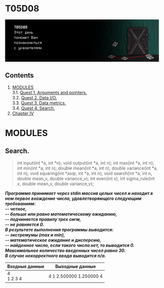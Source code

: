 # T05D08

![day5_door](misc/rus/images/day5_door.png)


## Contents

1. [MODULES](#modules) \
 3.1.  [Quest 1. Arguments and pointers.](#quest-1-arguments-and-pointers) \
 3.2.  [Quest 2. Data I/O.](#quest-2-data-io) \
 3.3.  [Quest 3. Data metrics.](#quest-3-data-metrics) \
 3.4.  [Quest 4. Search.](#quest-4-search) 
4. [Chapter IV](#chapter-iv)


# MODULES

## Search.
> int input(int *a, int *n);
> void output(int *a, int n);
> int max(int *a, int n);
> int min(int *a, int n);
> double mean(int *a, int n);
> double variance(int *a, int n);
> void squaring(int *asqr, int *a, int n);
> void search(int *a, int n, double mean_v, double variance_v);
> int even(int x);
> int sigma_rule(int x, double mean_v, double variance_v);

***Программа принимает через stdin массив целых чисел и находит в нем первое вхождение числа, удовлетворяющего следующим требованиям: 
<br/> -- четное,
<br/> -- больше или равно математическому ожиданию, 
<br/> -- подчиняется правилу трех сигм,
<br/> -- не равняется 0. 
<br/>В результате выполнения программы выводится:
<br/> -- экстремумы (max и min), 
<br/> -- математическое ожидание и дисперсию,
<br/> -- найденное число, если такого числа нет, то выводится 0. 
<br/>Максимальное количество введенных чисел равно 30. 
<br/>В случае некорректного ввода выводится n/a.***

| Входные данные | Выходные данные |
| ------ | ------ |
| 4<br/>1 2 3 4 | 4 1 2.500000 1.250000 4 |

